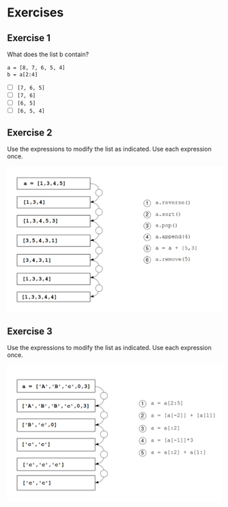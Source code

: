 
# Exercises

## Exercise 1

What does the list b contain?

    a = [8, 7, 6, 5, 4]
    b = a[2:4]

- [ ] `[7, 6, 5]`
- [ ] `[7, 6]`
- [ ] `[6, 5]`
- [ ] `[6, 5, 4]`

## Exercise 2

Use the expressions to modify the list as indicated. Use each expression once.

![list funcs exercise2](exercises/list_funcs2.png)


## Exercise 3

Use the expressions to modify the list as indicated. Use each expression once.

![list funcs exercise1](exercises/list_funcs1.png)

